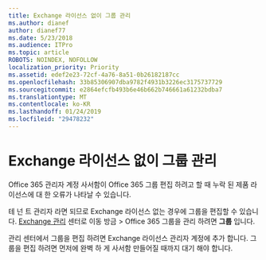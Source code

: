 ```yaml
---
title: Exchange 라이선스 없이 그룹 관리
ms.author: dianef
author: dianef77
ms.date: 5/23/2018
ms.audience: ITPro
ms.topic: article
ROBOTS: NOINDEX, NOFOLLOW
localization_priority: Priority
ms.assetid: edef2e23-72cf-4a76-8a51-0b26182187cc
ms.openlocfilehash: 33b85306907dba9782f4931b3226ec3175737729
ms.sourcegitcommit: e2864efcfb493b6e46b662b746661a61232bdba7
ms.translationtype: MT
ms.contentlocale: ko-KR
ms.lasthandoff: 01/24/2019
ms.locfileid: "29478232"
---
```

# <a name="manage-a-group-without-an-exchange-license"></a>Exchange 라이선스 없이 그룹 관리

Office 365 관리자 계정 사서함이 Office 365 그룹 편집 하려고 할 때 누락 된 제품 라이선스에 대 한 오류가 나타날 수 있습니다.
  
테 넌 트 관리자 라면 되므로 Exchange 라이선스 없는 경우에 그룹을 편집할 수 있습니다. [Exchange 관리](https://support.office.com/article/https://outlook.office365.com/ecp.aspx) 센터로 이동 방금 \> Office 365 그룹을 관리 하려면 **그룹** 입니다. 
  
관리 센터에서 그룹을 편집 하려면 Exchange 라이선스 관리자 계정에 추가 합니다. 그룹을 편집 하려면 먼저에 완벽 하 게 사서함 만들어질 때까지 대기 해야 합니다.
  

